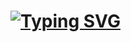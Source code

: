 # [![Typing SVG](https://readme-typing-svg.herokuapp.com?color=%23000000&lines=Labs+MEPhI+2nd+Year%2C+Semester+-+2)](https://git.io/typing-svg)